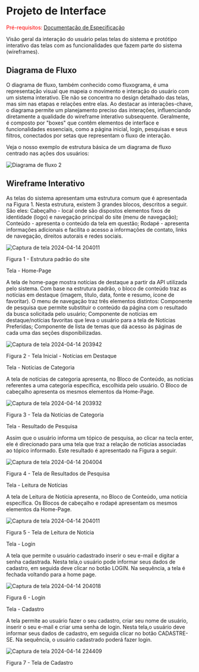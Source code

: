 
# Projeto de Interface

<span style="color:red">Pré-requisitos: <a href="2-Especificação do Projeto.md"> Documentação de Especificação</a></span>

Visão geral da interação do usuário pelas telas do sistema e protótipo interativo das telas com as funcionalidades que fazem parte do sistema (wireframes).


## Diagrama de Fluxo

O diagrama de fluxo, também conhecido como fluxograma, é uma representação visual que mapeia o movimento e interação do usuário com um sistema interativo. Ele não se concentra no design detalhado das telas, mas sim nas etapas e relações entre elas. Ao destacar as interações-chave, o diagrama permite um planejamento preciso das interações, influenciando diretamente a qualidade do wireframe interativo subsequente. Geralmente, é composto por "boxes" que contêm elementos de interface e funcionalidades essenciais, como a página inicial, login, pesquisas e seus filtros, conectados por setas que representam o fluxo de interação.

Veja o nosso exemplo de estrutura básica de um diagrama de fluxo centrado nas ações dos usuários:

![Diagrama de fluxo 2](https://github.com/ICEI-PUC-Minas-PMV-ADS/pmv-ads-2024-1-e2-proj-int-t4-pmv-ads-2024-1-e2-proj-InfoHub/assets/65633444/2dc880a5-ec4c-4c66-9ea0-16dacd26373d)



## Wireframe Interativo

As telas do sistema apresentam uma estrutura comum que é apresentada na Figura 1. Nesta estrutura, existem 3 grandes blocos, descritos a seguir. São eles:
Cabeçalho - local onde são dispostos elementos fixos de identidade (logo) e navegação principal do site (menu de navegação);
Conteúdo - apresenta o conteúdo da tela em questão;
Rodapé - apresenta informações adicionais e facilita o acesso a informações de contato, links de navegação, direitos autorais e redes sociais.

![Captura de tela 2024-04-14 204011](https://github.com/ICEI-PUC-Minas-PMV-ADS/pmv-ads-2024-1-e2-proj-int-t4-pmv-ads-2024-1-e2-proj-InfoHub/assets/141197033/8fde16d3-7a5a-493e-a8d4-8e7dd3b15da8)

Figura 1 - Estrutura padrão do site

Tela - Home-Page

A tela de home-page mostra notícias de destaque a partir da API utilizada pelo sistema.
Com base na estrutura padrão, o bloco de conteúdo traz as notícias em destaque (imagem, título, data, fonte e resumo, ícone de favoritar). O menu de navegação traz três elementos distintos:
Componente de pesquisa que permite substituir o conteúdo da página com o resultado da busca solicitada pelo usuário;
Componente de notícias em destaque/notícias favoritas que leva o usuário para a tela de Notícias Preferidas;
Componente de lista de temas que dá acesso às páginas de cada uma das seções disponibilizadas.


![Captura de tela 2024-04-14 203942](https://github.com/ICEI-PUC-Minas-PMV-ADS/pmv-ads-2024-1-e2-proj-int-t4-pmv-ads-2024-1-e2-proj-InfoHub/assets/141197033/6ad27e34-fd43-47a3-8970-27d7cb0319c4)

Figura 2 - Tela Inicial - Notícias em Destaque

Tela - Notícias de Categoria

A tela de notícias de categoria apresenta, no Bloco de Conteúdo, as notícias referentes a uma categoria específica, escolhida pelo usuário. O Bloco de cabeçalho apresenta os mesmos elementos da Home-Page.

![Captura de tela 2024-04-14 203932](https://github.com/ICEI-PUC-Minas-PMV-ADS/pmv-ads-2024-1-e2-proj-int-t4-pmv-ads-2024-1-e2-proj-InfoHub/assets/141197033/76b10ad9-56f3-4d37-945c-d685cf9cca10)

Figura 3 - Tela da Notícias de Categoria

Tela - Resultado de Pesquisa

Assim que o usuário informa um tópico de pesquisa, ao clicar na tecla enter, ele é direcionado para uma tela que traz a relação de notícias associadas ao tópico informado. Este resultado é apresentado na Figura a seguir.

![Captura de tela 2024-04-14 204004](https://github.com/ICEI-PUC-Minas-PMV-ADS/pmv-ads-2024-1-e2-proj-int-t4-pmv-ads-2024-1-e2-proj-InfoHub/assets/141197033/a5b8a8e3-6f8f-4d37-b440-aa050f9d0467)

Figura 4 - Tela de Resultados de Pesquisa

Tela - Leitura de Notícias

A tela de Leitura de Notícia apresenta, no Bloco de Conteúdo, uma notícia específica. Os Blocos de cabeçalho e rodapé apresentam os mesmos elementos da Home-Page.

![Captura de tela 2024-04-14 204011](https://github.com/ICEI-PUC-Minas-PMV-ADS/pmv-ads-2024-1-e2-proj-int-t4-pmv-ads-2024-1-e2-proj-InfoHub/assets/141197033/8fde16d3-7a5a-493e-a8d4-8e7dd3b15da8)

Figura 5 - Tela de Leitura de Notícia

Tela - Login

A tela que permite o usuário cadastrado inserir o seu e-mail e digitar a senha cadastrada. Nesta tela,o usuário pode informar seus dados de cadastro, em seguida deve clicar no botão LOGIN. Na sequência, a tela é fechada voltando para a home page.


![Captura de tela 2024-04-14 204018](https://github.com/ICEI-PUC-Minas-PMV-ADS/pmv-ads-2024-1-e2-proj-int-t4-pmv-ads-2024-1-e2-proj-InfoHub/assets/141197033/977a2fed-082e-41df-9890-b97150dbbb9c)

Figura 6 - Login

Tela - Cadastro

A tela permite ao usuário fazer o seu cadastro, criar seu nome de usuário, inserir o seu e-mail e criar uma senha de login. Nesta tela,o usuário deve informar seus dados de cadastro, em seguida clicar no botão CADASTRE-SE. Na sequência, o usuário cadastrado poderá fazer login.


![Captura de tela 2024-04-14 224409](https://github.com/ICEI-PUC-Minas-PMV-ADS/pmv-ads-2024-1-e2-proj-int-t4-pmv-ads-2024-1-e2-proj-InfoHub/assets/146504095/056fbfc3-6b30-4bb8-922f-cfead1bb0249)


Figura 7 - Tela de Cadastro






